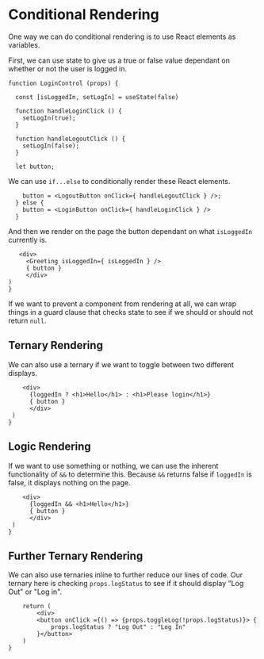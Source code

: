 # Conditional Rendering

One way we can do conditional rendering is to use React elements as variables.

First, we can use state to give us a true or false value dependant on whether or not the user is logged in.

```
function LoginControl (props) {

  const [isLoggedIn, setLogIn] = useState(false)

  function handleLoginClick () {
    setLogIn(true);
  }

  function handleLogoutClick () {
    setLogIn(false);
  }

  let button;

```

We can use `if...else` to conditionally render these React elements.

```if (isLoggedIn) {
    button = <LogoutButton onClick={ handleLogoutClick } />;
  } else {
    button = <LoginButton onClick={ handleLoginClick } />
  }
```

And then we render on the page the button dependant on what `isLoggedIn` currently is.

 ```return (
    <div>
      <Greeting isLoggedIn={ isLoggedIn } />
      { button }
      </div>
 )
}
```

If we want to prevent a component from rendering at all, we can wrap things in a guard clause that checks state to see if we should or should not return `null`.


## Ternary Rendering

We can also use a ternary if we want to toggle between two different displays.

```return (
    <div>
      {loggedIn ? <h1>Hello</h1> : <h1>Please login</h1>}
      { button }
      </div>
 )
}
```
## Logic Rendering

If we want to use something or nothing, we can use the inherent functionality of `&&` to determine this. Because `&&` returns false if `loggedIn` is false, it displays nothing on the page.

```return (
    <div>
      {loggedIn && <h1>Hello</h1>}
      { button }
      </div>
 )
}
```

## Further Ternary Rendering

We can also use ternaries inline to further reduce our lines of code. Our ternary here is checking `props.logStatus` to see if it should display "Log Out" or "Log in".

```function LogTog(props) {
    return (
        <div>
        <button onClick ={() => {props.toggleLog(!props.logStatus)}> {
            props.logStatus ? "Log Out" : "Log In"
        }</button>
    )
}
```




